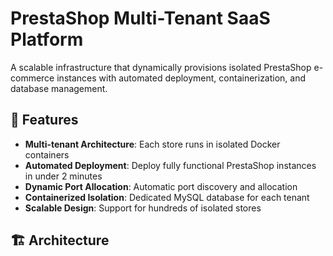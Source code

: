# PrestaShop Multi-Tenant SaaS Platform

A scalable infrastructure that dynamically provisions isolated PrestaShop e-commerce instances with automated deployment, containerization, and database management.

## 🚀 Features

- **Multi-tenant Architecture**: Each store runs in isolated Docker containers
- **Automated Deployment**: Deploy fully functional PrestaShop instances in under 2 minutes
- **Dynamic Port Allocation**: Automatic port discovery and allocation
- **Containerized Isolation**: Dedicated MySQL database for each tenant
- **Scalable Design**: Support for hundreds of isolated stores

## 🏗️ Architecture
